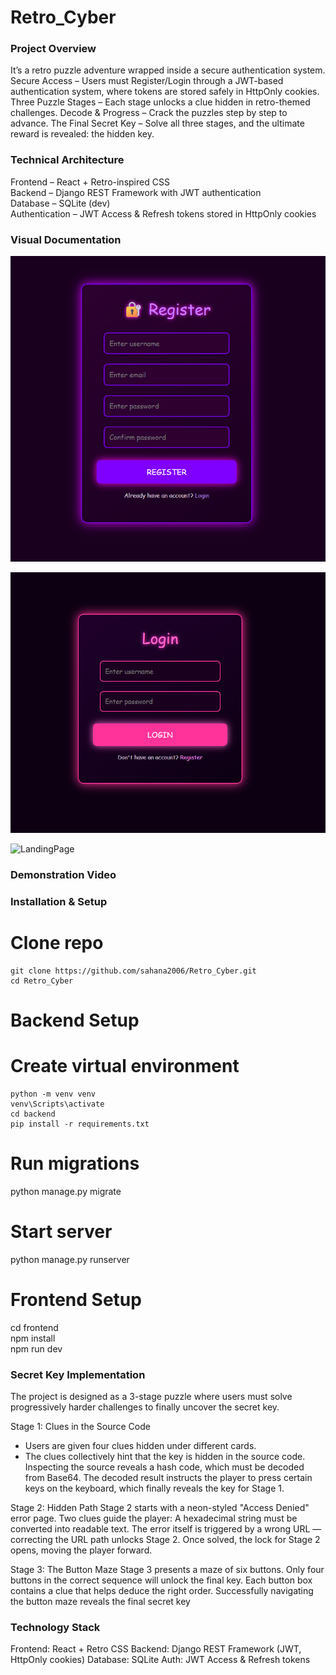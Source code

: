 # Retro_Cyber

### Project Overview
It’s a retro puzzle adventure wrapped inside a secure authentication system.
Secure Access – Users must Register/Login through a JWT-based authentication system, where tokens are stored safely in HttpOnly cookies.
Three Puzzle Stages – Each stage unlocks a clue hidden in retro-themed challenges.
Decode & Progress – Crack the puzzles step by step to advance.
The Final Secret Key – Solve all three stages, and the ultimate reward is revealed: the hidden key.

### Technical Architecture
Frontend – React + Retro-inspired CSS  
Backend – Django REST Framework with JWT authentication  
Database – SQLite (dev)  
Authentication – JWT Access & Refresh tokens stored in HttpOnly cookies  

### Visual Documentation

![RegisterPage](./docs/Register_Page.png)

![LoginPage](./docs/Login_Page.png)

![LandingPage](./docs/Landing_Page.gif)


### Demonstration Video

### Installation & Setup
# Clone repo
    git clone https://github.com/sahana2006/Retro_Cyber.git
    cd Retro_Cyber

# Backend Setup
# Create virtual environment
```
python -m venv venv  
venv\Scripts\activate  
cd backend  
pip install -r requirements.txt
```

# Run migrations
python manage.py migrate

# Start server
python manage.py runserver

# Frontend Setup
cd frontend  
npm install  
npm run dev  

### Secret Key Implementation
The project is designed as a 3-stage puzzle where users must solve progressively harder challenges to finally uncover the secret key.

Stage 1: Clues in the Source Code
- Users are given four clues hidden under different cards.
- The clues collectively hint that the key is hidden in the source code.
Inspecting the source reveals a hash code, which must be decoded from Base64.
The decoded result instructs the player to press certain keys on the keyboard, which finally reveals the key for Stage 1.

Stage 2: Hidden Path
Stage 2 starts with a neon-styled "Access Denied" error page.
Two clues guide the player:
A hexadecimal string must be converted into readable text.
The error itself is triggered by a wrong URL — correcting the URL path unlocks Stage 2.
Once solved, the lock for Stage 2 opens, moving the player forward.

Stage 3: The Button Maze
Stage 3 presents a maze of six buttons.
Only four buttons in the correct sequence will unlock the final key.
Each button box contains a clue that helps deduce the right order.
Successfully navigating the button maze reveals the final secret key


### Technology Stack
Frontend: React + Retro CSS
Backend: Django REST Framework (JWT, HttpOnly cookies)
Database: SQLite
Auth: JWT Access & Refresh tokens
